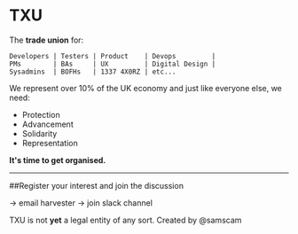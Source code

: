 # TXU

The **trade union** for:

```
Developers | Testers | Product    | Devops         |
PMs        | BAs     | UX         | Digital Design |
Sysadmins  | BOFHs   | 1337 4X0RZ | etc...
```

We represent over 10% of the UK economy and just like everyone else, we need:

* Protection
* Advancement
* Solidarity
* Representation

**It's time to get organised.**

---

##Register your interest and join the discussion

-> email harvester -> join slack channel

TXU is not **yet** a legal entity of any sort. Created by @samscam

